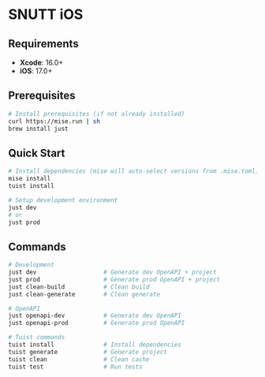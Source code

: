 # SNUTT iOS

## Requirements

- **Xcode**: 16.0+
- **iOS**: 17.0+

## Prerequisites

```bash
# Install prerequisites (if not already installed)
curl https://mise.run | sh
brew install just
```

## Quick Start

```bash
# Install dependencies (mise will auto-select versions from .mise.toml)
mise install
tuist install

# Setup development environment
just dev
# or
just prod
```

## Commands

```bash
# Development
just dev                   # Generate dev OpenAPI + project
just prod                  # Generate prod OpenAPI + project
just clean-build           # Clean build
just clean-generate        # Clean generate

# OpenAPI
just openapi-dev           # Generate dev OpenAPI
just openapi-prod          # Generate prod OpenAPI

# Tuist commands
tuist install              # Install dependencies
tuist generate             # Generate project
tuist clean                # Clean cache
tuist test                 # Run tests
```

